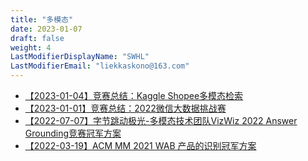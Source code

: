 ```yaml
---
title: "多模态"
date: 2023-01-07
draft: false
weight: 4
LastModifierDisplayName: "SWHL"
LastModifierEmail: "liekkaskono@163.com"
---
```

 
- [【2023-01-04】竞赛总结：Kaggle Shopee多模态检索](http://mp.weixin.qq.com/s?__biz=MzIwNDA5NDYzNA==&amp;mid=2247491977&amp;idx=1&amp;sn=57d94d0775467832eb82db4eafade7a1&amp;chksm=96c7cc4ca1b0455ac4021adf9e49e4c060e4f06e8a654c2cce30cca8299069bb0254ebaae38c&amp;scene=21#wechat_redirect)
- [【2023-01-01】竞赛总结：2022微信大数据挑战赛](https://mp.weixin.qq.com/s?__biz=MzIwNDA5NDYzNA==&mid=2247499766&idx=1&sn=90377d970b8d0b446a9bd0570d46eea6&chksm=96c7d233a1b05b2574815d1770315da32d1487a3335f111ea508ec96268cf4d0c7b94738355e&scene=21#wechat_redirect)
- [【2022-07-07】字节跳动极光-多模态技术团队VizWiz 2022 Answer Grounding竞赛冠军方案](https://drive.google.com/file/d/11VesB9LcBjjS67iTFSxHmUzQsfWWyuJ6/view)
- [【2022-03-19】ACM MM 2021 WAB 产品的识别冠军方案](https://mp.weixin.qq.com/s/VLSxq90-myP4Khc0jONVOw)
